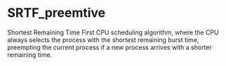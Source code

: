 # SRTF_preemtive
Shortest Remaining Time First CPU scheduling algorithm, where the CPU always selects the process with the shortest remaining burst time, preempting the current process if a new process arrives with a shorter remaining time. 
